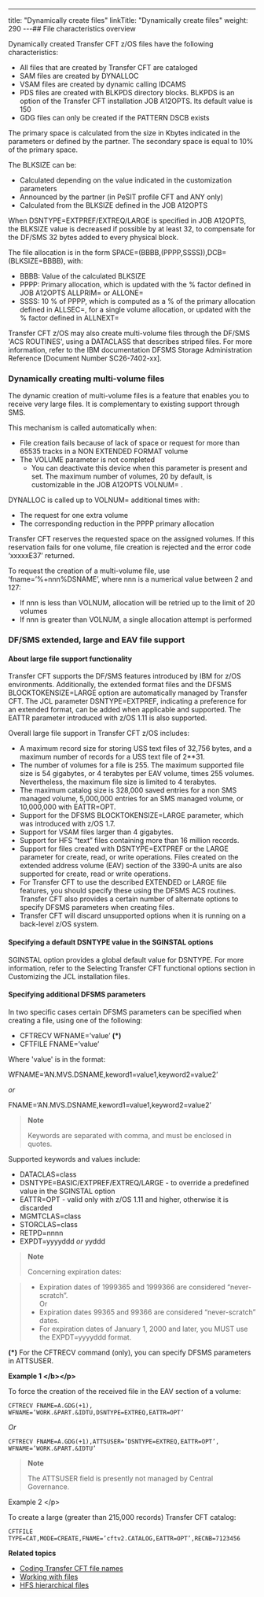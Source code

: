 ---
title: "Dynamically create files"
linkTitle: "Dynamically create files"
weight: 290
---## File characteristics overview

Dynamically created Transfer CFT z/OS files have the following characteristics:

- All files that are created by Transfer CFT are cataloged
- SAM files are created by DYNALLOC
- VSAM files are created by dynamic calling IDCAMS
- PDS files are created with BLKPDS directory blocks. BLKPDS is an option of the Transfer CFT installation JOB A12OPTS. Its default value is 150
- GDG files can only be created if the PATTERN DSCB exists

The primary space is calculated from the size in Kbytes indicated in the parameters or defined by the partner. The secondary space is equal to 10% of the primary space.

The BLKSIZE can be:

- Calculated depending on the value indicated in the customization parameters
- Announced by the partner (in PeSIT profile CFT and ANY only)
- Calculated from the BLKSIZE defined in the JOB A12OPTS

When DSNTYPE=EXTPREF/EXTREQ/LARGE is specified in JOB A12OPTS, the BLKSIZE value is decreased if possible by at least 32, to compensate for the DF/SMS 32 bytes added to every physical block.

The file allocation is in the form SPACE=(BBBB,(PPPP,SSSS)),DCB=(BLKSIZE=BBBB), with:

- BBBB: Value of the calculated BLKSIZE
- PPPP: Primary allocation, which is updated with the % factor defined in JOB A12OPTS ALLPRIM= or ALLONE=
- SSSS: 10 % of PPPP, which is computed as a % of the primary allocation defined in ALLSEC=, for a single volume allocation, or updated with the % factor defined in ALLNEXT=

Transfer CFT z/OS may also create multi-volume files through the DF/SMS 'ACS ROUTINES', using a DATACLASS that describes striped files. For more information, refer to the IBM documentation DFSMS Storage Administration Reference [Document Number SC26-7402-xx].

<span id="Dynamically creating multi-volume files"></span>

### Dynamically creating multi-volume files

The dynamic creation of multi-volume files is a feature that enables you to receive very large files. It is complementary to existing support through SMS.

This mechanism is called automatically when:

- File creation fails because of lack of space or request for more than 65535 tracks in a NON EXTENDED FORMAT volume
- The VOLUME parameter is not completed
    -   You can deactivate this device when this parameter is present and set. The maximum number of volumes, 20 by default, is customizable in the JOB A12OPTS VOLNUM= .

DYNALLOC is called up to VOLNUM= additional times with:

- The request for one extra volume
- The corresponding reduction in the PPPP primary allocation

Transfer CFT reserves the requested space on the assigned volumes. If this reservation fails for one volume, file creation is rejected and the error code ‘xxxxxE37’ returned.

To request the creation of a multi-volume file, use ‘fname=’%+nnn%DSNAME’, where nnn is a numerical value between 2 and 127:

- If nnn is less than VOLNUM, allocation will be retried up to the limit of 20 volumes
- If nnn is greater than VOLNUM, a single allocation attempt is performed

### DF/SMS extended, large and EAV file support

#### About large file support functionality

Transfer CFT supports the DF/SMS features introduced by IBM for z/OS environments. Additionally, the extended format files and the DFSMS BLOCKTOKENSIZE=LARGE option are automatically managed by Transfer CFT. The JCL parameter DSNTYPE=EXTPREF, indicating a preference for an extended format, can be added when applicable and supported. The EATTR parameter introduced with z/OS 1.11 is also supported.

Overall large file support in Transfer CFT z/OS includes:

- A maximum record size for storing USS text files of 32,756 bytes, and a maximum number of records for a USS text file of 2\*\*31.
- The number of volumes for a file is 255. The maximum supported file size is 54 gigabytes, or 4 terabytes per EAV volume, times 255 volumes. Nevertheless, the maximum file size is limited to 4 terabytes.
- The maximum catalog size is 328,000 saved entries for a non SMS managed volume, 5,000,000 entries for an SMS managed volume, or 10,000,000 with EATTR=OPT.
- Support for the DFSMS BLOCKTOKENSIZE=LARGE parameter, which was introduced with z/OS 1.7.
- Support for VSAM files larger than 4 gigabytes.
- Support for HFS “text” files containing more than 16 million records.
- Support for files created with DSNTYPE=EXTPREF or the LARGE parameter for create, read, or write operations. Files created on the extended address volume (EAV) section of the 3390-A units are also supported for create, read or write operations.
- For Transfer CFT to use the described EXTENDED or LARGE file features, you should specify these using the DFSMS ACS routines. Transfer CFT also provides a certain number of alternate options to specify DFSMS parameters when creating files.
- Transfer CFT will discard unsupported options when it is running on a back-level z/OS system.

#### Specifying a default DSNTYPE value in the SGINSTAL options

SGINSTAL option provides a global default value for DSNTYPE. For more information, refer to the Selecting Transfer CFT functional options section in Customizing the JCL installation files.

#### Specifying additional DFSMS parameters

In two specific cases certain DFSMS parameters can be specified when creating a file, using one of the following:

- CFTRECV WFNAME=’value’ **(\*)**
- CFTFILE FNAME=’value’

Where 'value' is in the format:

WFNAME=‘AN.MVS.DSNAME,keword1=value1,keyword2=value2’

*or*

FNAME=‘AN.MVS.DSNAME,keword1=value1,keyword2=value2’

> **Note**
>
> Keywords are separated with comma, and must be enclosed in quotes.

Supported keywords and values include:

- DATACLAS=class
- DSNTYPE=BASIC/EXTPREF/EXTREQ/LARGE - to override a predefined value in the SGINSTAL option
- EATTR=OPT - valid only with z/OS 1.11 and higher, otherwise it is discarded
- MGMTCLAS=class
- STORCLAS=class
- RETPD=nnnn
- EXPDT=yyyyddd *or* yyddd

> **Note**
>
> Concerning expiration dates:

> -   Expiration dates of 1999365 and 1999366 are considered “never-scratch”.  
>     Or
> -   Expiration dates 99365 and 99366 are considered “never-scratch” dates.
> -   For expiration dates of January 1, 2000 and later, you MUST use the EXPDT=yyyyddd format.

**(\*)** For the CFTRECV command (only), you can specify DFSMS parameters in ATTSUSER.

****Example 1
&lt;/b>&lt;/p>****

To force the creation of the received file in the EAV section of a volume:

`CFTRECV FNAME=A.GDG(+1), WFNAME=’WORK.&PART.&IDTU,DSNTYPE=EXTREQ,EATTR=OPT’`

*Or*

`CFTRECV FNAME=A.GDG(+1),ATTSUSER=’DSNTYPE=EXTREQ,EATTR=OPT’, WFNAME=’WORK.&PART.&IDTU’`

> **Note**
>
> The ATTSUSER field is presently not managed by Central Governance.

Example 2
&lt;/p>

To create a large (greater than 215,000 records) Transfer CFT catalog:

`CFTFILE TYPE=CAT,MODE=CREATE,FNAME=’cftv2.CATALOG,EATTR=OPT’,RECNB=7123456`

****Related topics****

- [Coding Transfer CFT file names](../file_access_and_coding)
- [Working with files](../t_delete_and_rename_files_zos)
- [HFS hierarchical files](../c_hfs_hierarchical_files_zos)
